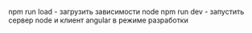 npm run load - загрузить зависимости node
npm run dev - запустить сервер node и клиент angular в режиме разработки
